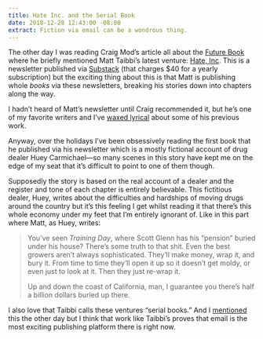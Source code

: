 ```yaml
---
title: Hate Inc. and the Serial Book
date: 2018-12-28 12:43:00 -08:00
extract: Fiction via email can be a wondrous thing.
---
```


The other day I was reading Craig Mod’s article all about the [Future Book](https://www.wired.com/story/future-book-is-here-but-not-what-we-expected/) where he briefly mentioned Matt Taibbi’s latest venture: [Hate, Inc](hatehttps://taibbi.substack.com). This is a newsletter published via [Substack](https://www.substack.com/) (that charges $40 for a yearly subscription) but the exciting thing about this is that Matt is publishing whole _books_ via these newsletters, breaking his stories down into chapters along the way. 

I hadn’t heard of Matt’s newsletter until Craig recommended it, but he’s one of my favorite writers and I’ve [waxed lyrical](https://robinrendle.com/notes/an-archipeligo-man/) about some of his previous work. 

Anyway, over the holidays I’ve been obsessively reading the first book that he published via his newsletter which is a mostly fictional account of drug dealer Huey Carmichael—so many scenes in this story have kept me on the edge of my seat that it’s difficult to point to one of them though. 

Supposedly the story is based on the real account of a dealer and the register and tone of each chapter is entirely believable. This fictitious dealer, Huey, writes about the difficulties and hardships of moving drugs around the country but it’s this feeling I get whilst reading it that there’s this whole economy under my feet that I’m entirely ignorant of. Like in this part where Matt, as Huey, writes:

> You’ve seen _Training Day_, where Scott Glenn has his “pension” buried under his house? There’s some truth to that shit. Even the best growers aren’t always sophisticated. They’ll make money, wrap it, and bury it. From time to time they’ll open it up so it doesn’t get moldy, or even just to look at it. Then they just re-wrap it. 
>
> Up and down the coast of California, man, I guarantee you there’s half a billion dollars buried up there. 

I also love that Taibbi calls these ventures “serial books.” And I [mentioned](https://twitter.com/robinrendle/status/1076292754840334336) this the other day but I think that work like Taibbi’s proves that email is the most exciting publishing platform there is right now.
